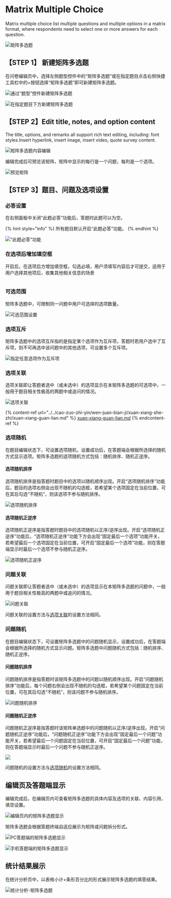 # Matrix Multiple Choice

Matrix multiple choice list multiple questions and multiple options in a matrix format, where respondents need to select one or more answers for each question.

![矩阵多选题](../../.gitbook/assets/Snipaste_2023-10-16_10-24-05.png)

## 【STEP 1】 新建矩阵多选题

在问卷编辑页中，选择左侧题型控件中的“矩阵多选题”或在指定题目点击右侧快捷工具栏中的+按钮选择“矩阵多选题”即可新建矩阵多选题。

![通过“题型”控件新建矩阵多选题](../../.gitbook/assets/Snipaste_2023-10-16_10-25-08.png)

![在指定题目下方新建矩阵多选题](../../.gitbook/assets/Snipaste_2023-10-16_10-25-42.png)

## 【STEP 2】Edit title, notes, and option content

The title, options, and remarks all support rich text editing, including: font styles.Insert hyperlink, insert image, insert video, quote survey content.

![矩阵多选题内容编辑](../../.gitbook/assets/Snipaste_2023-10-16_10-26-47.png)

编辑完成后可预览该矩阵，矩阵中显示的每行是一个问题，每列是一个选项。

![预览矩阵](../../.gitbook/assets/Snipaste_2023-10-16_10-27-15.png)

## 【STEP 3】题目、问题及选项设置

### 必答设置

在右侧面板中关闭“此题必答”功能后，答题时此题可以为空。

{% hint style="info" %}
所有题目默认开启“此题必答”功能。
{% endhint %}

![“此题必答”功能](../../.gitbook/assets/Snipaste_2023-10-16_10-28-04.png)

### 在选项后增加填空框

开启后，在选项后方增加填空框，勾选必填，用户须填写内容后才可提交，适用于用户选择其他项后，收集其他相关信息的场景

<figure><img src="../../.gitbook/assets/Snipaste_2023-10-16_10-43-38.png" alt=""><figcaption></figcaption></figure>

### 可选范围

矩阵多选题中，可限制同一问题中用户可选择的选项数量。

![可选范围设置](../../.gitbook/assets/Snipaste_2023-10-16_10-28-58.png)

### 选项互斥

矩阵多选题中的选项互斥指的是指定某个选项作为互斥项，答题时若用户选中了互斥项，则不可再选中该问题中的其他选项，可设置多个互斥项。

![指定任意选项作为互斥项](../../.gitbook/assets/Snipaste_2023-10-16_10-29-49.png)

### 选项关联

选项关联即让答题者选中（或未选中）的选项显示在本矩阵多选题的可选项中，一般用于题目相关性极高的两题中或追问的情况。

![选项关联](../../.gitbook/assets/Snipaste_2023-10-16_10-30-29.png)

{% content-ref url="../../cao-zuo-zhi-yin/wen-juan-bian-ji/xuan-xiang-she-zhi/xuan-xiang-guan-lian.md" %}
[xuan-xiang-guan-lian.md](../../cao-zuo-zhi-yin/wen-juan-bian-ji/xuan-xiang-she-zhi/xuan-xiang-guan-lian.md)
{% endcontent-ref %}

### 选项随机

在题目编辑状态下，可设置选项随机，设置成功后，在答题端会根据所选择的随机方式显示选项。矩阵多选题的选项随机方式包括：随机排序、随机正逆序。

#### 选项随机排序

选项随机排序是指答题时题目中的选项以随机顺序出现。开启“选项随机排序”功能后，题目的选项右侧会出现不随机的勾选框，若希望某个选项固定在当前位置，可在其后勾选“不随机”，则该选项不参与随机排序。

![选项随机排序](../../.gitbook/assets/Snipaste_2023-10-16_10-31-43.png)

#### 选项随机正逆序

选项随机正逆序是指答题时题目中的选项随机以正序/逆序出现。开启“选项随机正逆序”功能后，“选项随机正逆序”功能下方会出现“固定最后一个选项”功能开关，若希望最后一个选项固定在当前位置，可开启“固定最后一个选项”功能，则在答题端显示时最后一个选项不参与随机正逆序。

![选项随机正逆序](../../.gitbook/assets/Snipaste_2023-10-16_10-32-12.png)

### 问题关联

问题关联即让答题者选中（或未选中）的选项显示在本矩阵多选题的问题中，一般用于题目相关性极高的两题中或追问的情况。

![问题关联](../../.gitbook/assets/Snipaste_2023-10-16_10-33-05.png)

问题关联的设置方法与[选项关联](../../cao-zuo-zhi-yin/wen-juan-bian-ji/xuan-xiang-she-zhi/xuan-xiang-guan-lian.md)的设置方法相同。

### 问题随机

在题目编辑状态下，可设置矩阵多选题中的问题随机显示，设置成功后，在答题端会根据所选择的随机方式显示问题。矩阵多选题中问题随机方式包括：随机排序、随机正逆序。

#### 问题随机排序

问题随机排序是指答题时该矩阵多选题中的问题以随机顺序出现。开启“问题随机排序”功能后，每个问题右侧会出现不随机的勾选框，若希望某个问题固定在当前位置，可在其后勾选“不随机”，则该问题不参与随机排序。

![问题随机排序](../../.gitbook/assets/Snipaste_2023-10-16_10-33-46.png)

#### 问题随机正逆序

问题随机正逆序是指答题时该矩阵单选题中的问题随机以正序/逆序出现。开启“问题随机正逆序”功能后，“问题随机正逆序”功能下方会出现“固定最后一个问题”功能开关，若希望最后一个问题固定在当前位置，可开启“固定最后一个问题”功能，则在答题端显示时最后一个问题不参与随机正逆序。

![](../../.gitbook/assets/Snipaste_2023-10-16_10-34-35.png)

问题随机的设置方法与[选项随机](../../cao-zuo-zhi-yin/wen-juan-bian-ji/xuan-xiang-she-zhi/xuan-xiang-sui-ji.md)的设置方法相同。



## 编辑页及答题端显示

编辑完成后，在编辑页内可查看矩阵多选题的具体内容及选项的关联、内容引用、填空设置。

![编辑页内的矩阵多选题显示](../../.gitbook/assets/Snipaste_2023-10-16_10-35-52.png)

矩阵多选题会根据答题终端自适应展示为矩阵或问题拆分形式。

![PC答题端的矩阵多选题显示](../../.gitbook/assets/Snipaste_2023-10-16_10-36-21.png)

![手机答题端的矩阵多选题显示](../../.gitbook/assets/Snipaste_2023-10-16_10-36-31.png)

## 统计结果展示

在统计分析页中，以表格小计+条形百分比的形式展示矩阵多选题的填答结果。

![统计分析-矩阵多选题](../../.gitbook/assets/Snipaste_2023-10-16_10-38-00.png)

